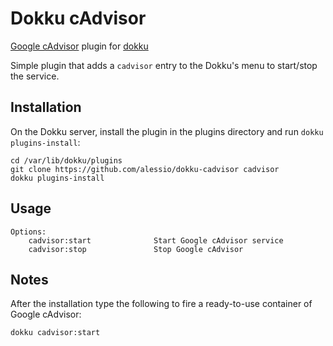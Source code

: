 # Dokku cAdvisor

[Google cAdvisor](https://github.com/google/cadvisor) plugin for [dokku](https://github.com/progrium/dokku)

Simple plugin that adds a `cadvisor` entry to the Dokku's menu to start/stop the service.

## Installation

On the Dokku server, install the plugin in the plugins directory and run `dokku plugins-install`:

```
cd /var/lib/dokku/plugins
git clone https://github.com/alessio/dokku-cadvisor cadvisor
dokku plugins-install
```

## Usage

```
Options:
    cadvisor:start              Start Google cAdvisor service
    cadvisor:stop               Stop Google cAdvisor
```

## Notes

After the installation type the following to fire a ready-to-use container of Google cAdvisor:
```
dokku cadvisor:start
```
